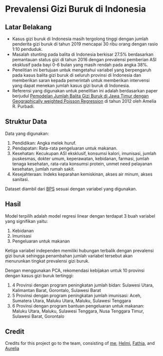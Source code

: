 # Prevalensi Gizi Buruk di Indonesia

## Latar Belakang
- Kasus gizi buruk di Indonesia masih tergolong tinggi dengan jumlah penderita gizi buruk di tahun 2019 mencapai 30 ribu orang dengan rasio 1:10 penduduk. 
- Masalah stunting pada balita di Indonesia berkisar 27.5% berdasarkan pemantauan status gizi di tahun 2016 dengan prevalensi pemberian ASI eksklusif pada bayi 0-6 bulan yang masih rendah pada angka 38%. 
- Penelitian ini bertujuan untuk mengetahui variabel yang berpengaruh pada kasus balita gizi buruk di seluruh provinsi di Indonesia dan memberikan saran kepada pemerintah untuk memberikan intervensi yang dapat menekan jumlah kasus gizi buruk di Indonesia.
- Referensi yang digunakan untuk penelitian ini adalah berdasarkan paper berjudul [Pemodelan Jumlah Balita Gizi Buruk di Jawa Timur dengan Geographically weighted Poisson Regression](https://www.neliti.com/publications/15917/pemodelan-jumlah-balita-gizi-buruk-di-jawa-timur-dengan-geographically-weighted) di tahun 2012 oleh Amelia R. Purbadi.

## Struktur Data
Data yang digunakan:
1. Pendidikan: Angka melek huruf.
2. Pendapatan: Rata-rata pengeluaran untuk makanan.
3. Kesehatan: Kecukupan ASI eksklusif, konsumsi kalori, imunisasi, jumlah puskesmas, dokter umum, keperawatan, kebidanan, farmasi, jumlah tenaga kesehatan, rata-rata konsumsi protein, unmet need pelayanan kesehatan, jumlah rumah sakit.
4. Kesejahteraan: Indeks keparahan kemiskinan, akses air minum, akses sanitasi.

Dataset diambil dari [BPS](https://www.bps.go.id/) sesuai dengan variabel yang digunakan.

## Hasil
Model terpilih adalah model regresi linear dengan terdapat 3 buah variabel yang signifikan yaitu:
1. Kebidanan
2. Imunisasi
3. Pengeluaran untuk makanan

Ketiga variabel independen memiliki hubungan terbalik dengan prevalensi gizi buruk sehingga penambahan jumlah variabel tersebut akan menurunkan tingkat prevalensi gizi buruk.

Dengan menggunakan PCA, rekomendasi kebijakan untuk 10 provinsi dengan kasus gizi buruk tertinggi:
1. 4 Provinsi dengan program peningkatan jumlah bidan: Sulawesi Utara, Kalimantan Barat, Gorontalo, Sulawesi Barat
2. 5 Provinsi dengan program peningkatan jumlah imunisasi: Aceh, Sumatera Utara, Maluku Utara, Maluku, Sulawesi Tenggara
3. 6 Provinsi dengan program bantuan pengeluaran untuk makanan: Maluku Utara, Maluku, Sulawesi Tenggara, Nusa Tenggara Timur, Sulawesi Barat, Gorontalo

## Credit
Credits for this project go to the team, consisting of [me](https://www.linkedin.com/in/razikaalmira/), [Helmi](https://www.linkedin.com/in/helmi-lahuddin-ghozali/?originalSubdomain=id), [Fathia](https://www.instagram.com/fathiathaya/), and [Aurelia](https://www.linkedin.com/in/aureliagracee/?originalSubdomain=id)
